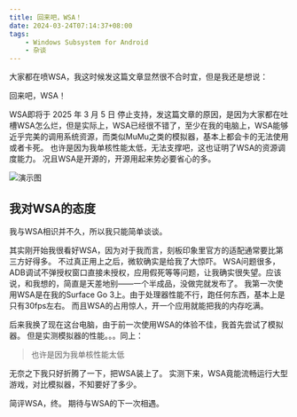 ```yaml
---
title: 回来吧，WSA！
date: 2024-03-24T07:14:37+08:00
tags:
    - Windows Subsystem for Android
    - 杂谈
---
```

大家都在喷WSA，我这时候发这篇文章显然很不合时宜，但是我还是想说：

回来吧，WSA！

WSA即将于 2025 年 3 月 5 日 停止支持，发这篇文章的原因，是因为大家都在吐槽WSA怎么烂，但是实际上，WSA已经很不错了，至少在我的电脑上，WSA能够近乎完美的调用系统资源，而类似MuMu之类的模拟器，基本上都会卡的无法使用或者卡死。
也许是因为我单核性能太低，无法支撑吧，这也证明了WSA的资源调度能力。
况且WSA是开源的，开源用起来势必要省心的多。

![演示图](https://cloud.1l1.icu/f/Wlsq/%E5%B1%8F%E5%B9%95%E6%88%AA%E5%9B%BE%202024-03-24%20071947.png)

## 我对WSA的态度

我与WSA相识并不久，所以我只能简单谈谈。

其实刚开始我很看好WSA，因为对于我而言，刻板印象里官方的适配通常要比第三方好得多。
不过真正用上之后，微软确实是给我了大惊吓。
WSA问题很多，ADB调试不弹授权窗口直接未授权，应用假死等等问题，让我确实很失望。应该说，和我想的，简直是天差地别——一个半成品，没做完就发布了。
我第一次使用WSA是在我的Surface Go 3上。由于处理器性能不行，跑任何东西，基本上是只有30fps左右。
而且WSA的占用惊人，开一个应用就能把我的内存吃满。

后来我换了现在这台电脑，由于前一次使用WSA的体验不佳，我首先尝试了模拟器。
但是实测模拟器的性能。。。同上：

> 也许是因为我单核性能太低

无奈之下我只好折腾了一下，把WSA装上了。
实测下来，WSA竟能流畅运行大型游戏，对比模拟器，不知要好了多少。

简评WSA，终。
期待与WSA的下一次相遇。
